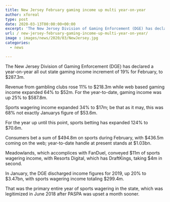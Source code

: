 ```yaml
---
title: New Jersey February gaming income up multi year-on-year
author: xforeal 
type: post
date: 2020-03-13T00:00:00+00:00
excerpt: 'The New Jersey Division of Gaming Enforcement (DGE) has declared a year-on-year all out state gaming income increment of 19&amp;percnt; for February, to $287 '
url: / new-jersey-february-gaming-income-up-multi-year-on-year/
image : images/news/2020/03/NewJersey.jpg
categories:
  - news

---
```

The New Jersey Division of Gaming Enforcement (DGE) has declared a year-on-year all out state gaming income increment of 19&percnt; for February, to $287.3m. 

Revenue from gambling clubs rose 11&percnt; to $218.3m while web based gaming income expanded 64&percnt; to $52m. For the year-to-date, gaming income was up 25&percnt; to $587.8m. 

Sports wagering income expanded 34&percnt; to $17m; be that as it may, this was 68&percnt; not exactly Januarys figure of $53.6m. 

For the year up until this point, sports betting has expanded 124&percnt; to $70.6m. 

Consumers bet a sum of $494.8m on sports during February, with $436.5m coming on the web; year-to-date handle at present stands at $1.03bn. 

Meadowlands, which accomplices with FanDuel, conveyed $11m of sports wagering income, with Resorts Digital, which has DraftKings, taking $4m in second. 

In January, the DGE discharged income figures for 2019, up 20&percnt; to $3.47bn, with sports wagering income totaling $299.4m. 

That was the primary entire year of sports wagering in the state, which was legitimized in June 2018 after PASPA was upset a month sooner.